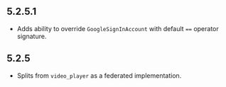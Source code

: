 ## 5.2.5.1

* Adds ability to override `GoogleSignInAccount` with default `==` operator signature.

## 5.2.5

* Splits from `video_player` as a federated implementation.
